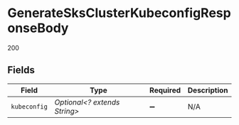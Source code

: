 # GenerateSksClusterKubeconfigResponseBody

200


## Fields

| Field                        | Type                         | Required                     | Description                  |
| ---------------------------- | ---------------------------- | ---------------------------- | ---------------------------- |
| `kubeconfig`                 | *Optional<? extends String>* | :heavy_minus_sign:           | N/A                          |